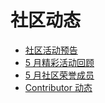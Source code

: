 # 社区动态

  - [社区活动预告](6-community-news/1-upcoming-events.md)
  - [5 月精彩活动回顾](6-community-news/2-event-summary.md)
  - [5 月社区荣誉成员](6-community-news/3-mva-202205.md)
  - [Contributor 动态](6-community-news/4-Contributors.md)
